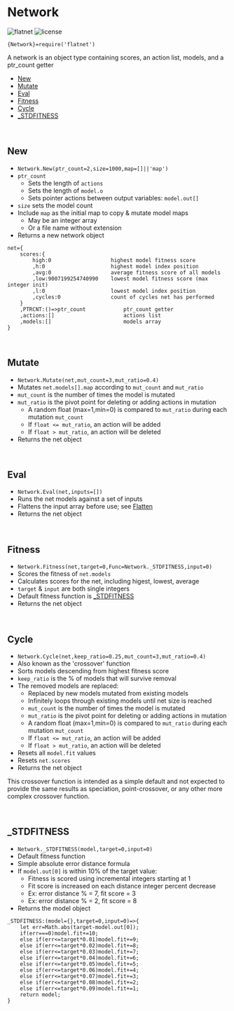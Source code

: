 <!--
——————————————————————————————————————————————————————————————————
Copyright [2022] [Robert Medeiros]

Licensed under the Apache License, Version 2.0 (the "License");
you may not use this file except in compliance with the License.
You may obtain a copy of the License at

    http://www.apache.org/licenses/LICENSE-2.0

Unless required by applicable law or agreed to in writing, software
distributed under the License is distributed on an "AS IS" BASIS,
WITHOUT WARRANTIES OR CONDITIONS OF ANY KIND, either express or implied.
See the License for the specific language governing permissions and
limitations under the License.
——————————————————————————————————————————————————————————————————
SDG.JN
-->

# Network

![flatnet](https://img.shields.io/badge/flatnet-v2.1.4-orange)
![license](https://img.shields.io/npm/l/flatnet)

`{Network}=require('flatnet')`

A network is an object type containing scores, an action list, models, and a ptr_count getter

- [New](#new)
- [Mutate](#mutate)
- [Eval](#eval)
- [Fitness](#fitness)
- [Cycle](#cycle)
- [_STDFITNESS](#_stdfitness)

<br/>

## New

- `Network.New(ptr_count=2,size=1000,map=[]||'map')`
- `ptr_count`
	- Sets the length of `actions`
	- Sets the length of `model.o`
	- Sets pointer actions between output variables: `model.out[]`
- `size` sets the model count
- Include `map` as the initial map to copy & mutate model maps
	- May be an integer array
	- Or a file name without extension
- Returns a new network object

```
net={
	scores:{
		high:0                   highest model fitness score
		,h:0                     highest model index position
		,avg:0                   average fitness score of all models
		,low:9007199254740990    lowest model fitness score (max integer init)
		,l:0                     lowest model index position
		,cycles:0                count of cycles net has performed
	}
	,PTRCNT:()=>ptr_count            ptr_count getter
	,actions:[]                      actions list
	,models:[]                       models array
}
```

</br>

## Mutate

- `Network.Mutate(net,mut_count=3,mut_ratio=0.4)`
- Mutates `net.models[].map` according to `mut_count` and `mut_ratio`
- `mut_count` is the number of times the model is mutated
- `mut_ratio` is the pivot point for deleting or adding actions in mutation
	- A random float (max=1,min=0) is compared to `mut_ratio` during each mutation `mut_count`
	- If `float <= mut_ratio`, an action will be added
	- If `float > mut_ratio`, an action will be deleted
- Returns the net object

</br>

## Eval

- `Network.Eval(net,inputs=[])`
- Runs the net models against a set of inputs
- Flattens the input array before use; see [Flatten](../ext/README.md#flatten)
- Returns the net object

</br>

## Fitness

- `Network.Fitness(net,target=0,Func=Network._STDFITNESS,input=0)`
- Scores the fitness of `net.models`
- Calculates scores for the net, including higest, lowest, average
- `target` & `input` are both single integers
- Default fitness function is [_STDFITNESS](#_stdfitness)
- Returns the net object

</br>

## Cycle

- `Network.Cycle(net,keep_ratio=0.25,mut_count=3,mut_ratio=0.4)`
- Also known as the 'crossover' function
- Sorts models descending from highest fitness score
- `keep_ratio` is the % of models that will survive removal
- The removed models are replaced:
	- Replaced by new models mutated from existing models
	- Infinitely loops through existing models until net size is reached
	- `mut_count` is the number of times the model is mutated
	- `mut_ratio` is the pivot point for deleting or adding actions in mutation
	- A random float (max=1,min=0) is compared to `mut_ratio` during each mutation `mut_count`
	- If `float <= mut_ratio`, an action will be added
	- If `float > mut_ratio`, an action will be deleted
- Resets all `model.fit` values
- Resets `net.scores`
- Returns the net object

This crossover function is intended as a simple default and not expected to provide the same results as speciation, point-crossover, or any other more complex crossover function.

</br>

## _STDFITNESS

- `Network._STDFITNESS(model,target=0,input=0)`
- Default fitness function
- Simple absolute error distance formula
- If `model.out[0]` is within 10% of the target value:
	- Fitness is scored using incremental integers starting at 1
	- Fit score is increased on each distance integer percent decrease
	- Ex: error distance % = 7, fit score = 3
	- Ex: error distance % = 2, fit score = 8
- Returns the model object

```
_STDFITNESS:(model={},target=0,input=0)=>{
	let err=Math.abs(target-model.out[0]);
	if(err===0)model.fit+=10;
	else if(err<=target*0.01)model.fit+=9;
	else if(err<=target*0.02)model.fit+=8;
	else if(err<=target*0.03)model.fit+=7;
	else if(err<=target*0.04)model.fit+=6;
	else if(err<=target*0.05)model.fit+=5;
	else if(err<=target*0.06)model.fit+=4;
	else if(err<=target*0.07)model.fit+=3;
	else if(err<=target*0.08)model.fit+=2;
	else if(err<=target*0.09)model.fit+=1;
	return model;
}
```